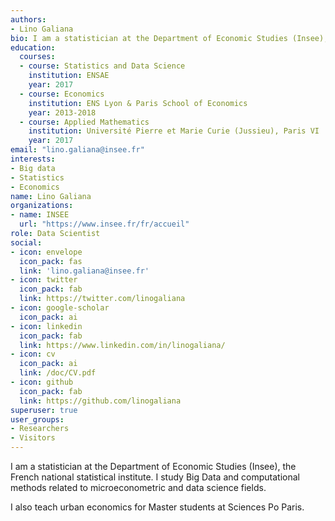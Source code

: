 ```yaml
---
authors:
- Lino Galiana
bio: I am a statistician at the Department of Economic Studies (Insee), the French national statistical institute. I study Big Data and computational methods related to microeconometric and data science fields. 
education:
  courses:
  - course: Statistics and Data Science
    institution: ENSAE
    year: 2017
  - course: Economics
    institution: ENS Lyon & Paris School of Economics
    year: 2013-2018
  - course: Applied Mathematics
    institution: Université Pierre et Marie Curie (Jussieu), Paris VI
    year: 2017
email: "lino.galiana@insee.fr"
interests:
- Big data
- Statistics
- Economics
name: Lino Galiana
organizations:
- name: INSEE
  url: "https://www.insee.fr/fr/accueil"
role: Data Scientist
social:
- icon: envelope
  icon_pack: fas
  link: 'lino.galiana@insee.fr'
- icon: twitter
  icon_pack: fab
  link: https://twitter.com/linogaliana
- icon: google-scholar
  icon_pack: ai
- icon: linkedin
  icon_pack: fab
  link: https://www.linkedin.com/in/linogaliana/
- icon: cv
  icon_pack: ai
  link: /doc/CV.pdf
- icon: github
  icon_pack: fab
  link: https://github.com/linogaliana
superuser: true
user_groups:
- Researchers
- Visitors
---
```



I am a statistician at the Department of Economic Studies (Insee), the French national statistical institute. I study Big Data and computational methods related to microeconometric and data science fields. 

I also teach urban economics for Master students at Sciences Po Paris.

